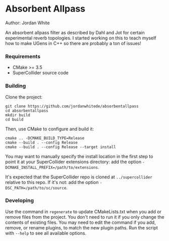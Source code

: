 # Absorbent Allpass

Author: Jordan White

An absorbent allpass filter as described by Dahl and Jot for certain experimental reverb topologies. I started working on this to teach myself how to make UGens in C++ so there are probably a ton of issues!

### Requirements

- CMake >= 3.5
- SuperCollider source code

### Building

Clone the project:

    git clone https://github.com/jordanwhitede/absorbentallpass
    cd absorbentallpass
    mkdir build
    cd build

Then, use CMake to configure and build it:

    cmake .. -DCMAKE_BUILD_TYPE=Release
    cmake --build . --config Release
    cmake --build . --config Release --target install

You may want to manually specify the install location in the first step to point it at your
SuperCollider extensions directory: add the option `-DCMAKE_INSTALL_PREFIX=/path/to/extensions`.

It's expected that the SuperCollider repo is cloned at `../supercollider` relative to this repo. If
it's not: add the option `-DSC_PATH=/path/to/sc/source`.

### Developing

Use the command in `regenerate` to update CMakeLists.txt when you add or remove files from the
project. You don't need to run it if you only change the contents of existing files. You may need to
edit the command if you add, remove, or rename plugins, to match the new plugin paths. Run the
script with `--help` to see all available options.

